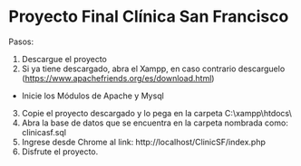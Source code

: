# Proyecto Final Clínica San Francisco
Pasos:
1. Descargue el proyecto
2. Si ya tiene descargado, abra el Xampp, en caso contrario descarguelo (https://www.apachefriends.org/es/download.html)
-  Inicie los Módulos de Apache y Mysql
3. Copie el proyecto descargado y lo pega en la carpeta C:\xampp\htdocs\
4. Abra la base de datos que se encuentra en la carpeta nombrada como: clinicasf.sql
5. Ingrese desde Chrome al link: http://localhost/ClinicSF/index.php
6. Disfrute el proyecto.
